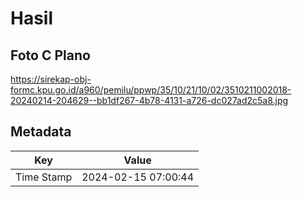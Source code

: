 # Hasil

## Foto C Plano

https://sirekap-obj-formc.kpu.go.id/a960/pemilu/ppwp/35/10/21/10/02/3510211002018-20240214-204629--bb1df267-4b78-4131-a726-dc027ad2c5a8.jpg


## Metadata

| Key        | Value               |
| ---------- | ------------------- |
| Time Stamp | 2024-02-15 07:00:44 |



